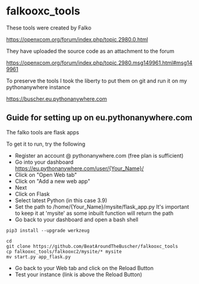 # falkooxc_tools

These tools were created by Falko

https://openxcom.org/forum/index.php/topic,2980.0.html

They have uploaded the source code as an attachment to the forum

https://openxcom.org/forum/index.php/topic,2980.msg149961.html#msg149961

To preserve the tools I took the liberty to put them on git and run it on my pythonanywhere instance

https://buscher.eu.pythonanywhere.com

## Guide for setting up on eu.pythonanywhere.com

The falko tools are flask apps

To get it to run, try the following
* Register an account @ pythonanywhere.com (free plan is sufficient)
* Go into your dashboard
https://eu.pythonanywhere.com/user/{Your_Name}/
* Click on "Open Web tab"
* Click on "Add a new web app"
* Next
* Click on Flask
* Select latest Python (in this case 3.9)
* Set the path to 
/home/{Your_Name}/mysite/flask_app.py
It's important to keep it at 'mysite' as some inbuilt function will return the path
* Go back to your dashboard and open a bash shell

```
pip3 install --upgrade werkzeug

cd
git clone https://github.com/BeatAroundTheBuscher/falkooxc_tools
cp falkooxc_tools/falkooxc2/mysite/* mysite
mv start.py app_flask.py
```
* Go back to your Web tab and click on the Reload Button
* Test your instance (link is above the Reload Button)